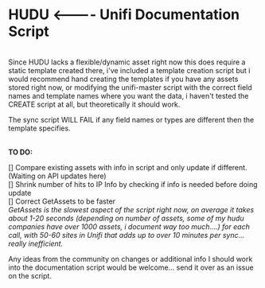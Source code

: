 <h1>HUDU <---- Unifi Documentation Script</h1><br>
Since HUDU lacks a flexible/dynamic asset right now this does require a static template created there, i've included a template creation script but i would recommend hand creating the templates if you have any assets stored right now, or modifying the unifi-master script with the correct field names and template names where you want the data, i haven't tested the CREATE script at all, but theoretically it should work.<br>

The sync script WILL FAIL if any field names or types are different then the template specifies.<br><br>

<b>TO DO:<br></b>

[] Compare existing assets with info in script and only update if different.(Waiting on API updates here)<br>
[] Shrink number of hits to IP Info by checking if info is needed before doing update<br>
[] Correct GetAssets to be faster<br>
<i>GetAssets is the slowest aspect of the script right now, on average it takes about 1-20 seconds (depending on number of assets, some of my hudu companies have over 1000 assets, i document way too much....) for each call, with 50-60 sites in Unifi that adds up to over 10 minutes per sync... really inefficient.</i><br>

Any ideas from the community on changes or additional info I should work into the documentation script would be welcome... send it over as an issue on the script.

